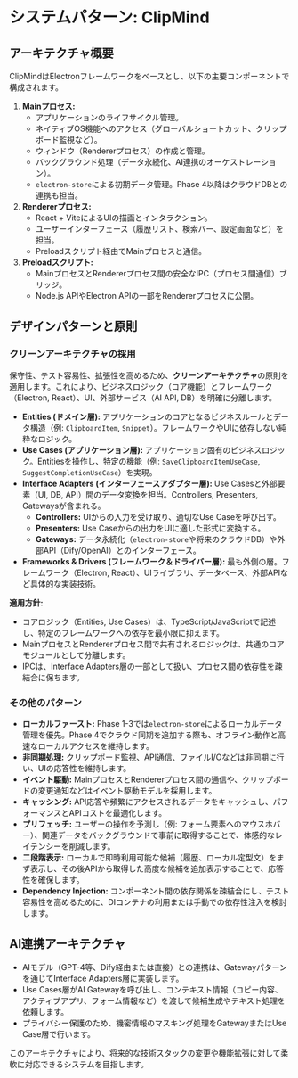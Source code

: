 # システムパターン: ClipMind

## アーキテクチャ概要

ClipMindはElectronフレームワークをベースとし、以下の主要コンポーネントで構成されます。

1.  **Mainプロセス:**
    *   アプリケーションのライフサイクル管理。
    *   ネイティブOS機能へのアクセス（グローバルショートカット、クリップボード監視など）。
    *   ウィンドウ（Rendererプロセス）の作成と管理。
    *   バックグラウンド処理（データ永続化、AI連携のオーケストレーション）。
    *   `electron-store`による初期データ管理。Phase 4以降はクラウドDBとの連携も担当。
2.  **Rendererプロセス:**
    *   React + ViteによるUIの描画とインタラクション。
    *   ユーザーインターフェース（履歴リスト、検索バー、設定画面など）を担当。
    *   Preloadスクリプト経由でMainプロセスと通信。
3.  **Preloadスクリプト:**
    *   MainプロセスとRendererプロセス間の安全なIPC（プロセス間通信）ブリッジ。
    *   Node.js APIやElectron APIの一部をRendererプロセスに公開。

## デザインパターンと原則

### クリーンアーキテクチャの採用

保守性、テスト容易性、拡張性を高めるため、**クリーンアーキテクチャ**の原則を適用します。これにより、ビジネスロジック（コア機能）とフレームワーク（Electron, React）、UI、外部サービス（AI API, DB）を明確に分離します。

*   **Entities (ドメイン層):** アプリケーションのコアとなるビジネスルールとデータ構造（例: `ClipboardItem`, `Snippet`）。フレームワークやUIに依存しない純粋なロジック。
*   **Use Cases (アプリケーション層):** アプリケーション固有のビジネスロジック。Entitiesを操作し、特定の機能（例: `SaveClipboardItemUseCase`, `SuggestCompletionUseCase`）を実現。
*   **Interface Adapters (インターフェースアダプター層):** Use Casesと外部要素（UI, DB, API）間のデータ変換を担当。Controllers, Presenters, Gatewaysが含まれる。
    *   **Controllers:** UIからの入力を受け取り、適切なUse Caseを呼び出す。
    *   **Presenters:** Use Caseからの出力をUIに適した形式に変換する。
    *   **Gateways:** データ永続化（`electron-store`や将来のクラウドDB）や外部API（Dify/OpenAI）とのインターフェース。
*   **Frameworks & Drivers (フレームワーク＆ドライバー層):** 最も外側の層。フレームワーク（Electron, React）、UIライブラリ、データベース、外部APIなど具体的な実装技術。

**適用方針:**

*   コアロジック（Entities, Use Cases）は、TypeScript/JavaScriptで記述し、特定のフレームワークへの依存を最小限に抑えます。
*   MainプロセスとRendererプロセス間で共有されるロジックは、共通のコアモジュールとして分離します。
*   IPCは、Interface Adapters層の一部として扱い、プロセス間の依存性を疎結合に保ちます。

### その他のパターン

*   **ローカルファースト:** Phase 1-3では`electron-store`によるローカルデータ管理を優先。Phase 4でクラウド同期を追加する際も、オフライン動作と高速なローカルアクセスを維持します。
*   **非同期処理:** クリップボード監視、API通信、ファイルI/Oなどは非同期に行い、UIの応答性を維持します。
*   **イベント駆動:** MainプロセスとRendererプロセス間の通信や、クリップボードの変更通知などはイベント駆動モデルを採用します。
*   **キャッシング:** API応答や頻繁にアクセスされるデータをキャッシュし、パフォーマンスとAPIコストを最適化します。
*   **プリフェッチ:** ユーザーの操作を予測し（例: フォーム要素へのマウスホバー）、関連データをバックグラウンドで事前に取得することで、体感的なレイテンシーを削減します。
*   **二段階表示:** ローカルで即時利用可能な候補（履歴、ローカル定型文）をまず表示し、その後APIから取得した高度な候補を追加表示することで、応答性を確保します。
*   **Dependency Injection:** コンポーネント間の依存関係を疎結合にし、テスト容易性を高めるために、DIコンテナの利用または手動での依存性注入を検討します。

## AI連携アーキテクチャ

*   AIモデル（GPT-4等、Dify経由または直接）との連携は、Gatewayパターンを通じてInterface Adapters層に実装します。
*   Use Cases層がAI Gatewayを呼び出し、コンテキスト情報（コピー内容、アクティブアプリ、フォーム情報など）を渡して候補生成やテキスト処理を依頼します。
*   プライバシー保護のため、機密情報のマスキング処理をGatewayまたはUse Case層で行います。

このアーキテクチャにより、将来的な技術スタックの変更や機能拡張に対して柔軟に対応できるシステムを目指します。
